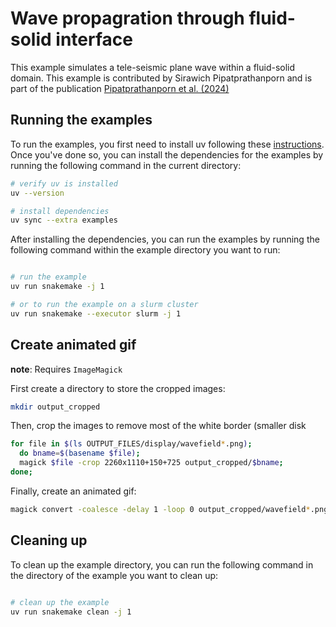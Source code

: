 # Wave propagration through fluid-solid interface

This example simulates a tele-seismic plane wave within a fluid-solid domain.
This example is contributed by Sirawich Pipatprathanporn and is part of the
publication [Pipatprathanporn et al.
(2024)](https://doi.org/10.1093/gji/ggae238)

## Running the examples

To run the examples, you first need to install uv following these
[instructions](https://docs.astral.sh/uv/getting-started/installation). Once you've done
so, you can install the dependencies for the examples by running the following
command in the current directory:

```bash
# verify uv is installed
uv --version

# install dependencies
uv sync --extra examples

```

After installing the dependencies, you can run the examples by running the
following command within the example directory you want to run:

```bash

# run the example
uv run snakemake -j 1

# or to run the example on a slurm cluster
uv run snakemake --executor slurm -j 1

```


## Create animated gif

**note**: Requires `ImageMagick`

First create a directory to store the cropped images:

```bash
mkdir output_cropped
```

Then, crop the images to remove most of the white border (smaller disk

```bash
for file in $(ls OUTPUT_FILES/display/wavefield*.png);
  do bname=$(basename $file);
  magick $file -crop 2260x1110+150+725 output_cropped/$bname;
done;
```

Finally, create an animated gif:

```bash
magick convert -coalesce -delay 1 -loop 0 output_cropped/wavefield*.png fluid-solid-bathymetry.gif
```

## Cleaning up

To clean up the example directory, you can run the following command in the
directory of the example you want to clean up:

```bash

# clean up the example
uv run snakemake clean -j 1

```
